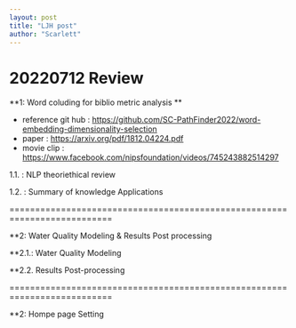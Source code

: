 ```yaml
---
layout: post
title: "LJH post"
author: "Scarlett"
---
```


20220712 Review  
==========================================================================
**1: Word coluding for biblio metric analysis **
  - reference git hub : https://github.com/SC-PathFinder2022/word-embedding-dimensionality-selection
  - paper : https://arxiv.org/pdf/1812.04224.pdf
  - movie clip : https://www.facebook.com/nipsfoundation/videos/745243882514297

1.1. : NLP theoriethical review 

1.2. : Summary of knowledge Applications             

==========================================================================

**2: Water Quality Modeling & Results Post processing 

**2.1.: Water Quality Modeling

**2.2. Results Post-processing 

==========================================================================

**2: Hompe page Setting 
